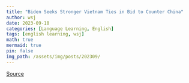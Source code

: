```yaml
---
title: "Biden Seeks Stronger Vietnam Ties in Bid to Counter China"
author: wsj
date: 2023-09-10
categories: [Language Learning, English]
tags: [english learning, wsj]
math: true
mermaid: true
pin: false
img_path: /assets/img/posts/202309/
---
```




[Source](https://www.economist.com/finance-and-economics/2023/09/10/does-china-face-a-lost-decade)